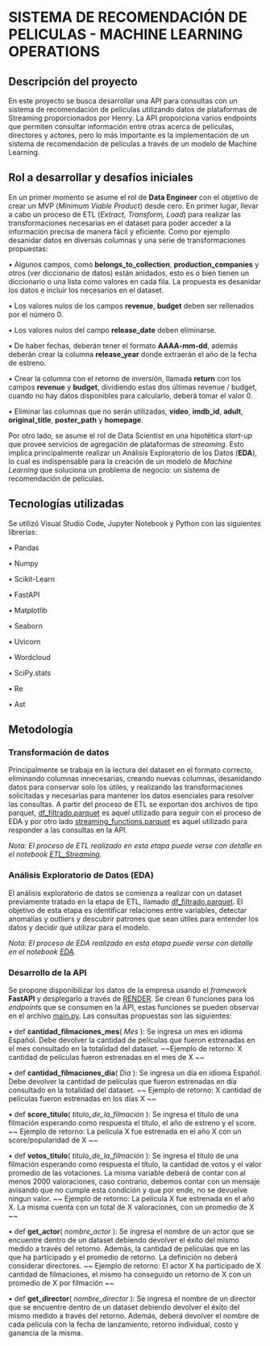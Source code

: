 # SISTEMA DE RECOMENDACIÓN DE PELICULAS - MACHINE LEARNING OPERATIONS

## Descripción del proyecto
En este proyecto se busca desarrollar una API para consultas con un sistema de recomendación de películas utilizando datos de plataformas de Streaming proporcionados por Henry. La API proporciona varios endpoints que permiten consultar información entre otras acerca de películas, directores y actores, pero lo más importante es la implementación de un sistema de recomendación de películas a través de un modelo de Machine Learning.

## Rol a desarrollar y desafíos iniciales
En un primer momento se asume el rol de **Data Engineer** con el objetivo de crear un MVP (*Minimum Viable Product*) desde cero. En primer lugar, llevar a cabo un proceso de ETL (*Extract, Transform, Load*) para realizar las transformaciones necesarias en el dataset para poder acceder a la información precisa de manera fácil y eficiente. Como por ejemplo desanidar datos en diversas columnas y una serie de transformaciones propuestas:

•	Algunos campos, como **belongs_to_collection**, **production_companies** y otros (ver diccionario de datos) están anidados, esto es o bien tienen un diccionario o una lista como valores en cada fila. La propuesta es desanidar los datos e incluir los necesarios en el dataset.

•	Los valores nulos de los campos **revenue**, **budget** deben ser rellenados por el número 0.

•	Los valores nulos del campo **release_date** deben eliminarse.

•	De haber fechas, deberán tener el formato **AAAA-mm-dd**, además deberán crear la columna **release_year** donde extraerán el año de la fecha de estreno.

•	Crear la columna con el retorno de inversión, llamada **return** con los campos **revenue** y **budget**, dividiendo estas dos últimas revenue / budget, cuando no hay datos disponibles para calcularlo, deberá tomar el valor 0.

•	Eliminar las columnas que no serán utilizadas, **video**, **imdb_id**, **adult**, **original_title**, **poster_path** y **homepage**.

Por otro lado, se asume el rol de Data Scientist en una hipotética *start-up* que provee servicios de agregación de plataformas de *streaming*. Esto implica principalmente realizar un Análisis Exploratorio de los Datos (**EDA**), lo cual es indispensable para la creación de un modelo de *Machine Learning* que soluciona un problema de negocio: un sistema de recomendación de películas.

## Tecnologías utilizadas
Se utilizó Visual Studio Code, Jupyter Notebook y Python con las siguientes librerías:

•	Pandas

•	Numpy

•	Scikit-Learn

•	FastAPI

•	Matplotlib

•	Seaborn

•	Uvicorn

•	Wordcloud

•	SciPy.stats

•	Re

•	Ast

## Metodología

### Transformación de datos
Principalmente se trabaja en la lectura del dataset en el formato correcto, eliminando columnas innecesarias, creando nuevas columnas, desanidando datos para conservar solo los útiles, y realizando las transformaciones solicitadas y necesarias para mantener los datos esenciales para resolver las consultas. A partir del proceso de ETL se exportan dos archivos de tipo parquet, [df_filtrado.parquet](https://github.com/EliLarregola/Recomendacion_Streaming/blob/main/df_filtrado.parquet) es aquel utilizado para seguir con el proceso de EDA y por otro lado [streaming_functions.parquet](https://github.com/EliLarregola/Recomendacion_Streaming/blob/main/streaming_functions.parquet) es aquel utilizado para responder a las consultas en la API.

*Nota: El proceso de ETL realizado en esta etapa puede verse con detalle en el notebook [ETL_Streaming](https://github.com/EliLarregola/Recomendacion_Streaming/blob/main/ETL_Streaming.ipynb).*

### Análisis Exploratorio de Datos (EDA)
El análisis exploratorio de datos se comienza a realizar con un dataset previamente tratado en la etapa de ETL, llamado [df_filtrado.parquet]( https://github.com/EliLarregola/Recomendacion_Streaming/blob/main/df_filtrado.parquet). El objetivo de esta etapa es identificar relaciones entre variables, detectar anomalías y outliers y descubrir patrones que sean útiles para entender los datos y decidir qué utilizar para el modelo.

*Nota: El proceso de EDA realizado en esta etapa puede verse con detalle en el notebook [EDA](https://github.com/EliLarregola/Recomendacion_Streaming/blob/main/ETL_Streaming.ipynb).*

### Desarrollo de la API
Se propone disponibilizar los datos de la empresa usando el *framework* **FastAPI** y desplegarlo a través de [RENDER]( https://render.com/). 
Se crean 6 funciones para los *endpoints* que se consumen en la API, estas funciones se pueden observar en el archivo [main.py](https://github.com/EliLarregola/Recomendacion_Streaming/blob/main/main.py). Las consultas propuestas son las siguientes:

•	def **cantidad_filmaciones_mes**( *Mes* ): Se ingresa un mes en idioma Español. Debe devolver la cantidad de películas que fueron estrenadas en el mes consultado en la totalidad del dataset.
                    ~~Ejemplo de retorno: X cantidad de películas fueron estrenadas en el mes de X ~~
                    
•	def **cantidad_filmaciones_dia**( *Dia* ): Se ingresa un día en idioma Español. Debe devolver la cantidad de películas que fueron estrenadas en día consultado en la totalidad del dataset.
                   ~~ Ejemplo de retorno: X cantidad de películas fueron estrenadas en los días X ~~
                   
•	def **score_titulo**( *titulo_de_la_filmación* ): Se ingresa el título de una filmación esperando como respuesta el título, el año de estreno y el score.
                   ~~ Ejemplo de retorno: La película X fue estrenada en el año X con un score/popularidad de X ~~
                   
•	def **votos_titulo**( *titulo_de_la_filmación* ): Se ingresa el título de una filmación esperando como respuesta el título, la cantidad de votos y el valor promedio de las votaciones. La misma variable deberá de contar con al menos 2000 valoraciones, caso contrario, debemos contar con un mensaje avisando que no cumple esta condición y que por ende, no se devuelve ningun valor.
                   ~~ Ejemplo de retorno: La película X fue estrenada en el año X. La misma cuenta con un total de X valoraciones, con un promedio de X ~~
                   
•	def **get_actor**( *nombre_actor* ): Se ingresa el nombre de un actor que se encuentre dentro de un dataset debiendo devolver el éxito del mismo medido a través del retorno. Además, la cantidad de películas que en las que ha participado y el promedio de retorno. La definición no deberá considerar directores.
                   ~~ Ejemplo de retorno: El actor X ha participado de X cantidad de filmaciones, el mismo ha conseguido un retorno de X con un promedio de X por filmación ~~
                   
•	def **get_director**( *nombre_director* ): Se ingresa el nombre de un director que se encuentre dentro de un dataset debiendo devolver el éxito del mismo medido a través del retorno. Además, deberá devolver el nombre de cada película con la fecha de lanzamiento, retorno individual, costo y ganancia de la misma.


